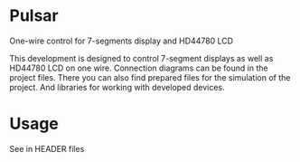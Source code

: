 # Pulsar
One-wire control for 7-segments display and HD44780 LCD

This development is designed to control 7-segment displays as well as HD44780 LCD on one wire. Connection diagrams can be found in the project files. There you can also find prepared files for the simulation of the project. And libraries for working with developed devices.

# Usage 

See in HEADER files
